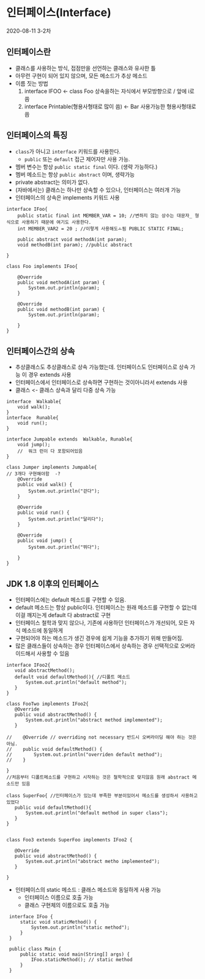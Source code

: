 # 인터페이스(Interface)
2020-08-11 3-2차
## 인터페이스란
  * 클래스를 사용하는 방식, 접점만을 선언하는 클래스와 유사한 틀
  * 아무런 구현이 되어 있지 않으며, 모든 메소드가 추상 메소드
  * 이름 짓는 방법
      1. interface IFOO <- class Foo 상속을하는 자식에서 부모방향으로 / 앞에 i로씀
      2. interface Printable(형용사형태로 많이 씀) <- Bar  사용가능한 형용사형태로 씀

## 인터페이스의 특징
  * `class`가 아니고 `interface` 키워드를 사용한다.
     * `public` 또는 `default` 접근 제어자만 사용 가능.
  * 멤버 변수는 항상 `public static final` 이다. (생략 가능하다.)
  * 멤버 메소드는 항상 `public abstract` 이며, 생략가능
  * private abstract는 의미가 없다.
  * (자바에서는) 클래스는 하나만 상속할 수 있으나, 인터페이스는 여러개 가능
  * 인터페이스의 상속은 implements 키워드 사용
  ````
  interface IFoo{
      public static final int MEMBER_VAR = 10; //변하지 않는 상수는 대문자_ 형식으로 사용하기 때문에 여기도 사용한다.
      int MEMBER_VAR2 = 20 ; //이렇게 사용해도ㅗ됨 PUBLIC STATIC FINAL;
  
      public abstract void methodA(int param);
      void methodB(int param); //public abstract
  
  }
  
  class Foo implements IFoo{
  
      @Override
      public void methodA(int param) {
          System.out.println(param);
      }
  
      @Override
      public void methodB(int param) {
          System.out.println(param);
  
      }
  }
  ````
## 인터페이스간의 상속
  * 추상클래스도 추상클래스로 상속 가능했는데. 인터페이스도 인터페이스로 상속 가능 이 경우 extends 사용
  * 인터페이스에서 인터페이스로 상속하면 구현하는 것이아니라서 extends 사용
  * 클래스 <- 클래스 상속과 달리 다중 상속 가능
  ````
  interface  Walkable{
      void walk();
  }
  interface  Runable{
      void run();
  }
  
  interface Jumpable extends  Walkable, Runable{
      void jump();
      //  워크 런이 다 포함되어있음
  }
  
  class Jumper implements Jumpable{
  // 3개다 구현해야함  -?
      @Override
      public void walk() {
          System.out.println("걷다");
      }
  
      @Override
      public void run() {
          System.out.println("달리다");
      }
  
      @Override
      public void jump() {
          System.out.println("뛰다");
  
      }
  }
  ````
## JDK 1.8 이후의 인터페이스
  * 인터페이스에는 default 메소드를 구현할 수 있음.
  * default 메소드는 항상 public이다. 인터페이스는 원래 메소드를 구현할 수 없는데 이걸 깨지는게 default 다 abstract로 구현
  * 인터페이스 철학과 맞지 않으나, 기존에 사용하던 인터페이스가 개선되어, 모든 자식 메소드에 동일하게
  *   구현되어야 하는 메소드가 생긴 경우에 쉽게 기능을 추가하기 위해 만들어짐.
  *   많은 클래스들이 상속하는 경우 인터페이스에서 상속하는 경우 선택적으로 오버라이드해서 사용할 수 있음
   ````
  interface IFoo2{
      void abstractMethod();
      default void defaultMethod(){ //디폴트 메소드
          System.out.println("default method");
      }
  }
  
  class FooTwo implements IFoo2{
      @Override
      public void abstractMethod() {
          System.out.println("abstract method implemented");
      }
  
  //    @Override // overriding not necessary 반드시 오버라이딩 해야 하는 것은 아님.
  //    public void defaultMethod() {
  //        System.out.println("overriden default method");
  //    }
  
  }
  //처음부터 디폴트메소드를 구현하고 시작하는 것은 철학적으로 맞지않음 원래 abstract 메소드만 있음
  
  class SuperFoo{ //인터페이스가 있는데 부족한 부분이있어서 메소드를 생성하서 사용하고 있었다
      public void defaultMethod(){
          System.out.println("default method in super class");
      }
  }
  
  
  class Foo3 extends SuperFoo implements IFoo2 {
  
      @Override
      public void abstractMethod() {
          System.out.println("abstract metho implemented");
      }
  
  }
  ````
 * 인터페이스의 static 메소드 : 클래스 메소드와 동일하게 사용 가능
   * 인터페이스 이름으로 호출 가능
   * 클래스 구현체의 이름으로도 호출 가능
  ````
   interface IFoo {
       static void staticMethod() {
           System.out.println("static method");
       }
   }
   
   public class Main {
       public static void main(String[] args) {
           IFoo.staticMethod(); // static method
       }
   }
  ````